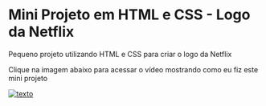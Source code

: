# Mini Projeto em HTML e CSS - Logo da Netflix
 Pequeno projeto utilizando HTML e CSS para criar o logo da Netflix
 
 Clique na imagem abaixo para acessar o vídeo mostrando como eu fiz este mini projeto

[![texto](https://github.com/allesantos/Mini-projeto-em-HTML-CSS-Logo-da-Netflix/blob/main/netflix.png)](https://www.youtube.com/watch?v=Ha7drOgY9ys "texto")
